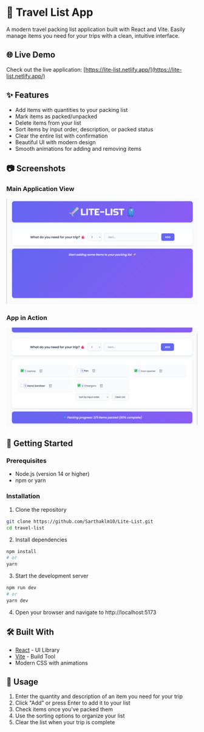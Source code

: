 # 🧳 Travel List App

A modern travel packing list application built with React and Vite. Easily manage items you need for your trips with a clean, intuitive interface.

## 🌐 Live Demo

Check out the live application: [https://lite-list.netlify.app/](https://lite-list.netlify.app/)

## ✨ Features

- Add items with quantities to your packing list
- Mark items as packed/unpacked
- Delete items from your list
- Sort items by input order, description, or packed status
- Clear the entire list with confirmation
- Beautiful UI with modern design
- Smooth animations for adding and removing items

## 📷 Screenshots

### Main Application View
![Main Application View](screenshots/screenshot1.png)

### App in Action
![App in Action](screenshots/screenshot2.png)

## 🚀 Getting Started

### Prerequisites
- Node.js (version 14 or higher)
- npm or yarn

### Installation

1. Clone the repository
```bash
git clone https://github.com/Sarthaklm10/Lite-List.git
cd travel-list
```

2. Install dependencies
```bash
npm install
# or
yarn
```

3. Start the development server
```bash
npm run dev
# or
yarn dev
```

4. Open your browser and navigate to http://localhost:5173

## 🛠️ Built With

- [React](https://reactjs.org/) - UI Library
- [Vite](https://vitejs.dev/) - Build Tool
- Modern CSS with animations

## 📝 Usage

1. Enter the quantity and description of an item you need for your trip
2. Click "Add" or press Enter to add it to your list
3. Check items once you've packed them
4. Use the sorting options to organize your list
5. Clear the list when your trip is complete

